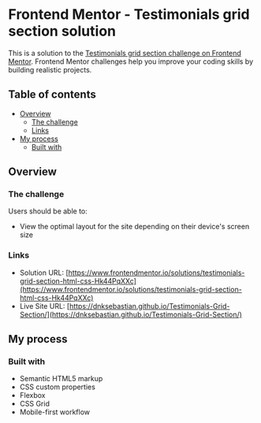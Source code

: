# Frontend Mentor - Testimonials grid section solution

This is a solution to the [Testimonials grid section challenge on Frontend Mentor](https://www.frontendmentor.io/challenges/testimonials-grid-section-Nnw6J7Un7). Frontend Mentor challenges help you improve your coding skills by building realistic projects. 

## Table of contents

- [Overview](#overview)
  - [The challenge](#the-challenge)
  - [Links](#links)
- [My process](#my-process)
  - [Built with](#built-with)

## Overview

### The challenge

Users should be able to:

- View the optimal layout for the site depending on their device's screen size

### Links

- Solution URL: [https://www.frontendmentor.io/solutions/testimonials-grid-section-html-css-Hk44PqXXc](https://www.frontendmentor.io/solutions/testimonials-grid-section-html-css-Hk44PqXXc)
- Live Site URL: [https://dnksebastian.github.io/Testimonials-Grid-Section/](https://dnksebastian.github.io/Testimonials-Grid-Section/)

## My process

### Built with

- Semantic HTML5 markup
- CSS custom properties
- Flexbox
- CSS Grid
- Mobile-first workflow


